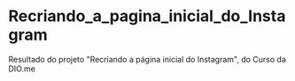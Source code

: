 # Recriando_a_pagina_inicial_do_Instagram
Resultado do projeto  "Recriando a página inicial do Instagram", do Curso da DIO.me
